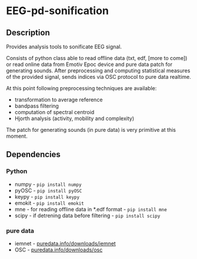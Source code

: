# EEG-pd-sonification
## Description
Provides analysis tools to sonificate EEG signal.

Consists of python class able to read offline data (txt, edf, [more to come]) or read online data from Emotiv Epoc device and pure data patch for generating sounds. After preprocessing and computing statistical measures of the provided signal, sends indices via OSC protocol to pure data realtime. 

At this point following preprocessing techniques are available:
* transformation to average reference
* bandpass filtering
* computation of spectral centroid
* Hjorth analysis (activity, mobility and complexity)

The patch for generating sounds (in pure data) is very primitive at this moment.

## Dependencies
### Python
* numpy - `pip install numpy`
* pyOSC - `pip install pyOSC`
* keypy - `pip install keypy`
* emokit - `pip install emokit`
* mne - for reading offline data in *.edf format - `pip install mne`
* scipy - if detrening data before filtering - `pip install scipy`

### pure data
* iemnet - [puredata.info/downloads/iemnet](https://puredata.info/downloads/iemnet)
* OSC - [puredata.info/downloads/osc](https://puredata.info/downloads/osc)